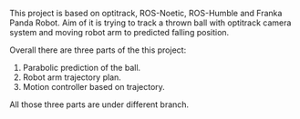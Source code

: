 This project is based on optitrack, ROS-Noetic, ROS-Humble and Franka Panda Robot. Aim of it is trying to track a thrown ball with optitrack camera system and moving robot arm to predicted falling position.

Overall there are three parts of the this project:
  1. Parabolic prediction of the ball.
  2. Robot arm trajectory plan.
  3. Motion controller based on trajectory.

All those three parts are under different branch.
